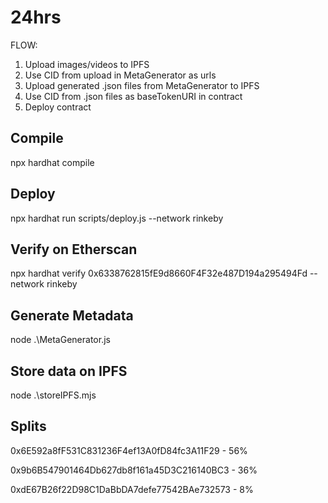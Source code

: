 # 24hrs

FLOW:
1. Upload images/videos to IPFS
2. Use CID from upload in MetaGenerator as urls
3. Upload generated .json files from MetaGenerator to IPFS
4. Use CID from .json files as baseTokenURI in contract
5. Deploy contract

## Compile
npx hardhat compile

## Deploy
npx hardhat run scripts/deploy.js --network rinkeby

## Verify on Etherscan
npx hardhat verify 0x6338762815fE9d8660F4F32e487D194a295494Fd --network rinkeby

## Generate Metadata
node .\MetaGenerator.js

## Store data on IPFS
node .\storeIPFS.mjs


## Splits

0x6E592a8fF531C831236F4ef13A0fD84fc3A11F29 - 56%

0x9b6B547901464Db627db8f161a45D3C216140BC3 - 36%

0xdE67B26f22D98C1DaBbDA7defe77542BAe732573 - 8%
